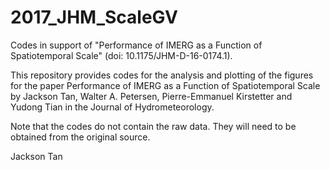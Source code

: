 # 2017_JHM_ScaleGV
Codes in support of "Performance of IMERG as a Function of Spatiotemporal Scale" (doi: 10.1175/JHM-D-16-0174.1).

This repository provides codes for the analysis and plotting of the figures for the paper Performance of IMERG as a Function of Spatiotemporal Scale by Jackson Tan, Walter A. Petersen, Pierre-Emmanuel Kirstetter and Yudong Tian in the Journal of Hydrometeorology.

Note that the codes do not contain the raw data. They will need to be obtained from the original source.

Jackson Tan
